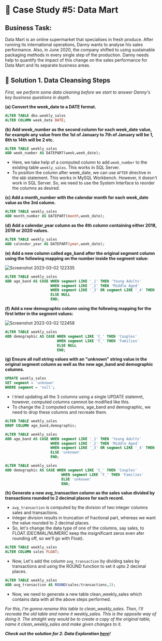 # :convenience_store: Case Study #5: Data Mart

## Business Task:

Data Mart is an online supermarket that specialises in fresh produce. After running its international operations, Danny wants to analyse his sales performance.
Also, in June 2020, the company shifted to using sustainable packaging methods in every single step of the production. Danny needs help to quantify the impact of this change on the sales performance for Data Mart and its separate business areas.

## :memo: Solution 1. Data Cleansing Steps

*First, we perform some data cleaning before we start to answer Danny's key business questions in depth.*

**(a) Convert the week_date to a DATE format.**

````sql
ALTER TABLE dbo.weekly_sales
ALTER COLUMN week_date DATE;
````

**(b) Add week_number as the second column for each week_date value, for example any value from the 1st of January to 7th of January will be 1, 8th to 14th will be 2 etc.**

````sql
ALTER TABLE weekly_sales
ADD week_number AS DATEPART(week,week_date);
````
- Here, we take help of a computed column to add `week_number` to the existing table `weekly_sales`. This works in SQL Server.
- To position the column after week_date, we can use `AFTER` directive in the `ADD` statement. This works in MySQL Workbench.
However, it doesn't work in SQL Server. So, we need to use the System Interface to reorder the columns as desired.

**(c) Add a month_number with the calendar month for each week_date value as the 3rd column.**

````sql
ALTER TABLE weekly_sales
ADD month_number AS DATEPART(month,week_date);
````

**(d) Add a calendar_year column as the 4th column containing either 2018, 2019 or 2020 values.**

````sql
ALTER TABLE weekly_sales
ADD calendar_year AS DATEPART(year,week_date);
````

**(e) Add a new column called age_band after the original segment column using the following mapping on the number inside the segment value:**

![Screenshot 2023-03-02 122335](https://user-images.githubusercontent.com/96012488/222353329-4be01369-83b9-4e62-903a-c1c57f260dc2.png)

````sql
ALTER TABLE weekly_sales
ADD age_band AS CASE WHEN segment LIKE '_1' THEN 'Young Adults'
                     WHEN segment LIKE '_2' THEN 'Middle Aged'
                     WHEN segment LIKE '_3' OR segment LIKE '_4' THEN 'Retirees'
                     ELSE NULL
                     END;
````

**(f) Add a new demographic column using the following mapping for the first letter in the segment values:**

![Screenshot 2023-03-02 122458](https://user-images.githubusercontent.com/96012488/222353614-f13702f7-00cb-4734-848f-beb73e457a58.png)


````sql
ALTER TABLE weekly_sales
ADD demographic AS CASE WHEN segment LIKE 'C_' THEN 'Couples'
                        WHEN segment LIKE 'F_' THEN 'Families'
                        ELSE NULL
                        END;
````

**(g) Ensure all null string values with an "unknown" string value in the original segment column as well as the new age_band and demographic columns.**

````sql
UPDATE weekly_sales
SET segment = 'unknown'
WHERE segment = 'null';
````

- I tried updating all the 3 columns using a single UPDATE statemnt, however, computed columns cannnot be modified like this.
- To change the 2 computed columns, age_band and demographic, we need to drop these columns and recreate them.

````sql
ALTER TABLE weekly_sales
DROP COLUMN age_band,demographic;
````

````sql
ALTER TABLE weekly_sales
ADD age_band AS CASE WHEN segment LIKE '_1' THEN 'Young Adults'
                     WHEN segment LIKE '_2' THEN 'Middle Aged'
                     WHEN segment LIKE '_3' OR segment LIKE '_4' THEN 'Retirees'
                     ELSE 'unknown'
                     END;
````
````sql
ALTER TABLE weekly_sales
ADD demographic AS CASE WHEN segment LIKE 'C_' THEN 'Couples'
	                      WHEN segment LIKE 'F_' THEN 'Families'
	                      ELSE 'unknown'
	                      END;
````

**(h) Generate a new avg_transaction column as the sales value divided by transactions rounded to 2 decimal places for each record.**

- `avg_transaction` is computed by the division of two integer columns sales and transactions. 
- Integer division results in truncation of fractional part, whereas we want the value rounded to 2 decimal places.
- So, let's change the data type of one of the columns, say sales, to FLOAT.(DECIMAL/NUMERIC keep the insignificant zeros even afer rounding off, so we'll go with Float).

````sql
ALTER TABLE weekly_sales
ALTER COLUMN sales FLOAT;
````

- Now, Let's add the column `avg_transaction` by dividing sales by transactions and using the ROUND function to set it upto 2 decimal places.

````sql
ALTER TABLE weekly_sales
ADD avg_transaction AS ROUND(sales/transactions,2);
````

- Now, we need to generate a new table clean_weekly_sales which contains data with all the above steps performed.

*For this, I'm gonna rename this table to clean_weekly_sales. Then, I'll recreate the old table and name it weekly_sales. This is the opposite way of doing it. The straight way would be to create a copy of the original table, name it clean_weekly_sales and make given changes to it.*

***Check out the solution for 2. Data Exploration [here]()!***











